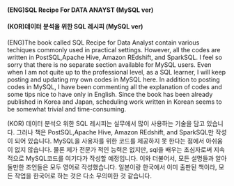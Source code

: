 #### (ENG)SQL Recipe For DATA ANAYST (MySQL ver)
#### (KOR)데이터 분석을 위한 SQL 레시피 (MySQL ver)

(ENG)The book called SQL Recipe for Data  Analyst contain various techiques commonly used in practical settings. However, all the 
     codes are written in PostSQL,Apache Hive, Amazon REdshift, and SparkSQL. I feel so sorry that there is no separate section available      for MySQL users. Even when I am not quite up to the professional level, as a SQL learner, I will keep posting and updating my own          codes in MySQL here. In addition to posting codes in MySQL, I have been commenting all the explanation of codes and some tips nice to      have only in English. Since the book has been already published in Korea and Japan, scheduling work written in Korean seems to be          somewhat trivial and time-consuming. 
 
 (KOR) 데이터 분석으 위한 SQL 레시피는  실무에서 많이 사용하는 기술을 담고 있습니다. 그러나 책은   PostSQL,Apache Hive, Amazon REdshift, and 
       SparkSQL만 작성이 되어 있습니다. MySQL을 사용자를 위한 코드를 제공하지 못 한다는 점에서 아쉬움이 없지 않습니다. 물론 제가 전문가 
       적인 능력은 없지만, sql을 배우는 초심자로써 지속적으로  MySQL코드를 여기다가 작성할 예정입니다. 이와 더불어서, 모든 설명들과 알아둘만한
       조언들은 모두 영어로 작성했습니다. 일본이랑 한국에서 이미 출판된 책이라, 모든 작업을 한국어로 하는 것은 다소 무의미한 것 같습니다. 
       
  
    
  

